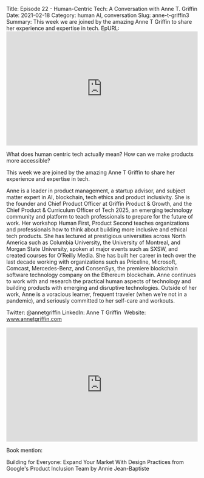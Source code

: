 Title: Episode 22 - Human-Centric Tech: A Conversation with Anne T. Griffin
Date: 2021-02-18
Category: human AI, conversation
Slug: anne-t-griffin3
Summary: This week we are joined by the amazing Anne T Griffin to share her experience and expertise in tech.
EpURL: <iframe title="Human-Centric Tech: a conversation with Anne T Griffin" allowtransparency="true" height="300" width="100%" style="border: none; min-width: min(100%, 430px);" scrolling="no" data-name="pb-iframe-player" src="https://www.podbean.com/player-v2/?i=dxvvr-fcbb94-pb&from=pb6admin&download=1&square=1&share=1&download=1&rtl=0&fonts=Arial&skin=1&btn-skin=12&size=300" allowfullscreen=""></iframe>

What does human centric tech actually mean? How can we make products more accessible? 


This week we are joined by the amazing Anne T Griffin to share her experience and expertise in tech.


Anne is a leader in product management, a startup advisor, and subject matter expert in AI, blockchain, tech ethics and product inclusivity. She is the founder and Chief Product Officer at Griffin Product & Growth, and the Chief Product & Curriculum Officer of Tech 2025, an emerging technology community and platform to teach professionals to prepare for the future of work. Her workshop Human First, Product Second teaches organizations and professionals how to think about building more inclusive and ethical tech products. She has lectured at prestigious universities across North America such as Columbia University, the University of Montreal, and Morgan State University, spoken at major events such as SXSW, and created courses for O’Reilly Media. She has built her career in tech over the last decade working with organizations such as Priceline, Microsoft, Comcast, Mercedes-Benz, and ConsenSys, the premiere blockchain software technology company on the Ethereum blockchain. Anne continues to work with and research the practical human aspects of technology and building products with emerging and disruptive technologies. Outside of her work, Anne is a voracious learner, frequent traveler (when we’re not in a pandemic), and seriously committed to her self-care and workouts.


Twitter: @annetgriffin
LinkedIn: Anne T Griffin 
Website: www.annetgriffin.com

<iframe title="Human-Centric Tech: a conversation with Anne T Griffin" allowtransparency="true" height="300" width="100%" style="border: none; min-width: min(100%, 430px);" scrolling="no" data-name="pb-iframe-player" src="https://www.podbean.com/player-v2/?i=dxvvr-fcbb94-pb&from=pb6admin&download=1&square=1&share=1&download=1&rtl=0&fonts=Arial&skin=1&btn-skin=12&size=300" allowfullscreen=""></iframe>



Book mention:

Building for Everyone: Expand Your Market With Design Practices from Google's Product Inclusion Team by Annie Jean-Baptiste 
